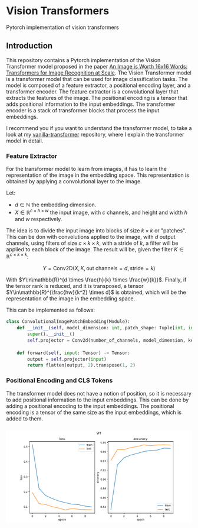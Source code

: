 # Vision Transformers
Pytorch implementation of vision transformers


## Introduction

This repository contains a Pytorch implementation of the Vision Transformer model proposed in the paper [An Image is Worth 16x16 Words: Transformers for Image Recognition at Scale](https://arxiv.org/abs/2010.11929). The Vision Transformer model is a transformer model that can be used for image classification tasks. The model is composed of a feature extractor, a positional encoding layer, and a transformer encoder. The feature extractor is a convolutional layer that extracts the features of the image. The positional encoding is a tensor that adds positional information to the input embeddings. The transformer encoder is a stack of transformer blocks that process the input embeddings.

I recommend you if you want to understand the transformer model, to take a look at my [vanilla-transformer](https://github.com/mr-raccoon-97/vanilla-transformer) repository, where I explain the transformer model in detail.



### Feature Extractor

For the transformer model to learn from images, it has to learn the representation of the image in the embedding space. This representation is obtained by applying a convolutional layer to the image.

Let:
- $d\in\mathbb{N}$ the embedding dimension.
- $X\in\mathbb{R}^{c \times h \times w}$ the input image, with $c$ channels, and height and width $h$ and $w$ respectively.

The idea is to divide the input image into blocks of size $k \times k$ or "patches". This can be don with convolutions applied to the image, with $d$ output channels, using filters of size $c \times k \times k$, with a stride of $k$, a filter will be applied to each block of the image. The result will be, given the filter $K\in\mathbb{R}^{c \times k \times k}$:

$$Y = \text{Conv2D}(X, K, \text{out channels}=d,\text{stride}=k)$$

With $Y\in\mathbb{R}^{d \times \frac{h}{k} \times \frac{w}{k}}$. Finally, if the tensor rank is reduced, and it is transposed, a tensor $Y\in\mathbb{R}^{\frac{hw}{k^2} \times d}$ is obtained, which will be the representation of the image in the embedding space.

This can be implemented as follows:

```python
class ConvolutionalImagePatchEmbedding(Module):
    def __init__(self, model_dimension: int, patch_shape: Tuple[int, int], number_of_channels: int):
        super().__init__()
        self.projector = Conv2d(number_of_channels, model_dimension, kernel_size=patch_shape, stride=patch_shape)

    def forward(self, input: Tensor) -> Tensor:
        output = self.projector(input)
        return flatten(output, 2).transpose(1, 2)
```

### Positional Encoding and CLS Tokens

The transformer model does not have a notion of position, so it is necessary to add positional information to the input embeddings. This can be done by adding a positional encoding to the input embeddings. The positional encoding is a tensor of the same size as the input embeddings, which is added to them. 

### 

![image](plots/ViT-388fbe73-4533-43a5-b446-38375beed88e.png)